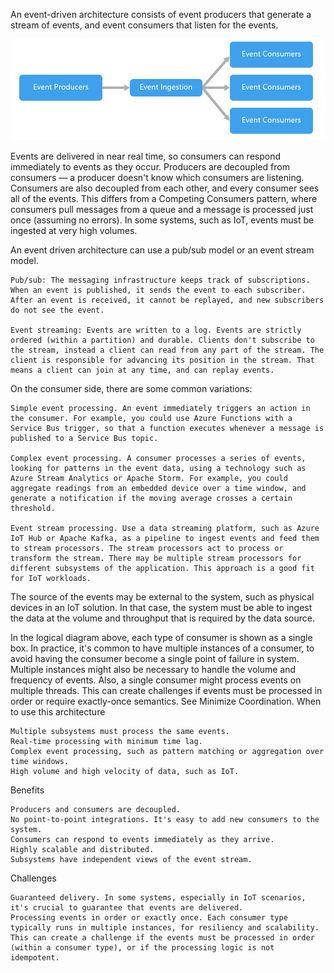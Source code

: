An event-driven architecture consists of event producers that generate a stream of events, and event consumers that listen for the events.

![picture 12](../../images/37e11c925c1279fa7c9bf3917f946e67924764c533a5eaf0927c26c38a9f0a55.png)  


Events are delivered in near real time, so consumers can respond immediately to events as they occur. Producers are decoupled from consumers — a producer doesn't know which consumers are listening. Consumers are also decoupled from each other, and every consumer sees all of the events. This differs from a Competing Consumers pattern, where consumers pull messages from a queue and a message is processed just once (assuming no errors). In some systems, such as IoT, events must be ingested at very high volumes.

An event driven architecture can use a pub/sub model or an event stream model.

    Pub/sub: The messaging infrastructure keeps track of subscriptions. When an event is published, it sends the event to each subscriber. After an event is received, it cannot be replayed, and new subscribers do not see the event.

    Event streaming: Events are written to a log. Events are strictly ordered (within a partition) and durable. Clients don't subscribe to the stream, instead a client can read from any part of the stream. The client is responsible for advancing its position in the stream. That means a client can join at any time, and can replay events.

On the consumer side, there are some common variations:

    Simple event processing. An event immediately triggers an action in the consumer. For example, you could use Azure Functions with a Service Bus trigger, so that a function executes whenever a message is published to a Service Bus topic.

    Complex event processing. A consumer processes a series of events, looking for patterns in the event data, using a technology such as Azure Stream Analytics or Apache Storm. For example, you could aggregate readings from an embedded device over a time window, and generate a notification if the moving average crosses a certain threshold.

    Event stream processing. Use a data streaming platform, such as Azure IoT Hub or Apache Kafka, as a pipeline to ingest events and feed them to stream processors. The stream processors act to process or transform the stream. There may be multiple stream processors for different subsystems of the application. This approach is a good fit for IoT workloads.

The source of the events may be external to the system, such as physical devices in an IoT solution. In that case, the system must be able to ingest the data at the volume and throughput that is required by the data source.

In the logical diagram above, each type of consumer is shown as a single box. In practice, it's common to have multiple instances of a consumer, to avoid having the consumer become a single point of failure in system. Multiple instances might also be necessary to handle the volume and frequency of events. Also, a single consumer might process events on multiple threads. This can create challenges if events must be processed in order or require exactly-once semantics. See Minimize Coordination.
When to use this architecture

    Multiple subsystems must process the same events.
    Real-time processing with minimum time lag.
    Complex event processing, such as pattern matching or aggregation over time windows.
    High volume and high velocity of data, such as IoT.

Benefits

    Producers and consumers are decoupled.
    No point-to-point integrations. It's easy to add new consumers to the system.
    Consumers can respond to events immediately as they arrive.
    Highly scalable and distributed.
    Subsystems have independent views of the event stream.

Challenges

    Guaranteed delivery. In some systems, especially in IoT scenarios, it's crucial to guarantee that events are delivered.
    Processing events in order or exactly once. Each consumer type typically runs in multiple instances, for resiliency and scalability. This can create a challenge if the events must be processed in order (within a consumer type), or if the processing logic is not idempotent.
